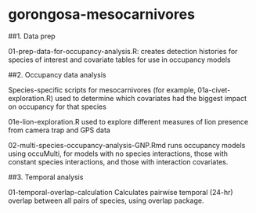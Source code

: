 # gorongosa-mesocarnivores

##1. Data prep

01-prep-data-for-occupancy-analysis.R: creates detection histories for species of interest and covariate tables for use in occupancy models

##2. Occupancy data analysis

Species-specific scripts for mesocarnivores (for example, 01a-civet-exploration.R) used to determine which covariates had the biggest impact on occupancy for that species

01e-lion-exploration.R used to explore different measures of lion presence from camera trap and GPS data

02-multi-species-occupancy-analysis-GNP.Rmd runs occupancy models using occuMulti, for models with no species interactions, those with constant species interactions, and those with interaction covariates. 

##3. Temporal analysis

01-temporal-overlap-calculation Calculates pairwise temporal (24-hr) overlap between all pairs of species, using overlap package.